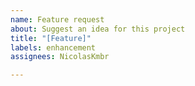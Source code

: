 ```yaml
---
name: Feature request
about: Suggest an idea for this project
title: "[Feature]"
labels: enhancement
assignees: NicolasKmbr

---
```



